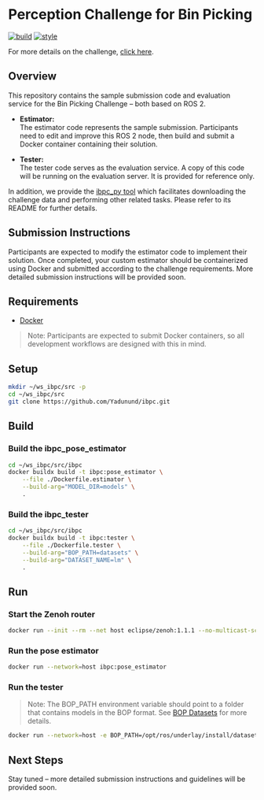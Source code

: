 # Perception Challenge for Bin Picking

[![build](https://github.com/Yadunund/ibpc/actions/workflows/build.yaml/badge.svg?branch=main)](https://github.com/Yadunund/ibpc/actions/workflows/build.yaml)
[![style](https://github.com/Yadunund/ibpc/actions/workflows/style.yaml/badge.svg?branch=main)](https://github.com/Yadunund/ibpc/actions/workflows/style.yaml)

For more details on the challenge, [click here](https://bpc.opencv.org/).

## Overview

This repository contains the sample submission code and evaluation service for the Bin Picking Challenge – both based on ROS 2.

- **Estimator:**  
  The estimator code represents the sample submission. Participants need to edit and improve this ROS 2 node, then build and submit a Docker container containing their solution.

- **Tester:**  
  The tester code serves as the evaluation service. A copy of this code will be running on the evaluation server. It is provided for reference only.

In addition, we provide the [ibpc_py tool](https://github.com/Yadunund/ibpc_py) which facilitates downloading the challenge data and performing other related tasks. Please refer to its README for further details.

## Submission Instructions

Participants are expected to modify the estimator code to implement their solution. Once completed, your custom estimator should be containerized using Docker and submitted according to the challenge requirements. More detailed submission instructions will be provided soon.

## Requirements

- [Docker](https://docs.docker.com/)

> Note: Participants are expected to submit Docker containers, so all development workflows are designed with this in mind.

## Setup

```bash
mkdir ~/ws_ibpc/src -p
cd ~/ws_ibpc/src
git clone https://github.com/Yadunund/ibpc.git
```

## Build

### Build the ibpc_pose_estimator

```bash
cd ~/ws_ibpc/src/ibpc
docker buildx build -t ibpc:pose_estimator \
    --file ./Dockerfile.estimator \
    --build-arg="MODEL_DIR=models" \
    .
```

### Build the ibpc_tester

```bash
cd ~/ws_ibpc/src/ibpc
docker buildx build -t ibpc:tester \
    --file ./Dockerfile.tester \
    --build-arg="BOP_PATH=datasets" \
    --build-arg="DATASET_NAME=lm" \
    .
```

## Run

### Start the Zenoh router

```bash
docker run --init --rm --net host eclipse/zenoh:1.1.1 --no-multicast-scouting
```

### Run the pose estimator

```bash
docker run --network=host ibpc:pose_estimator
```

### Run the tester

> Note: The BOP_PATH environment variable should point to a folder that contains models in the BOP format. See [BOP Datasets](https://bop.felk.cvut.cz/datasets/) for more details.

```bash
docker run --network=host -e BOP_PATH=/opt/ros/underlay/install/datasets -v/home/tullyfoote/ws/ibpc/lm:/opt/ros/underlay/install/datasets/lm -it ibpc:tester 
```

## Next Steps

Stay tuned – more detailed submission instructions and guidelines will be provided soon.
